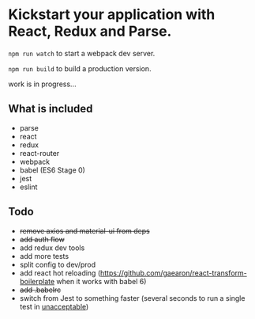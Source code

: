 # Kickstart your application with React, Redux and Parse.

```npm run watch``` to start a webpack dev server.

```npm run build``` to build a production version.

work is in progress...

## What is included

* parse
* react
* redux
* react-router
* webpack
* babel (ES6 Stage 0)
* jest
* eslint


## Todo

* ~~remove axios and material-ui from deps~~
* ~~add auth flow~~
* add redux dev tools
* add more tests
* split config to dev/prod
* add react hot reloading (https://github.com/gaearon/react-transform-boilerplate when it works with babel 6)
* ~~add .babelrc~~
* switch from Jest to something faster (several seconds to run a single test in [unacceptable](https://github.com/facebook/jest/issues/116))
